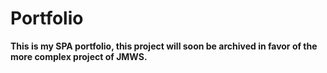 # Portfolio

**This is my SPA portfolio, this project will soon be archived in favor of the
more complex project of JMWS.**
